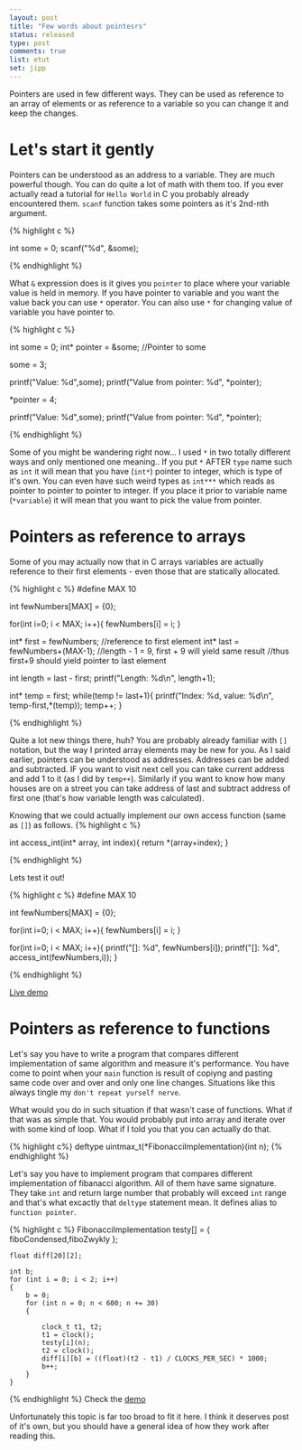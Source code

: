 ```yaml
---
layout: post
title: "Few words about pointesrs"
status: released
type: post
comments: true
list: etut
set: jipp
---
```


Pointers are used in few different ways. They can be used as reference to an array of elements or as reference to a variable so you can change it and keep the changes.

<!--more-->

# Let's start it gently
Pointers can be understood as an address to a variable. They are much powerful though. You can do quite a lot of math with them too. If you ever actually read a tutorial for `Hello World` in C you probably already encountered them. `scanf` function takes some pointers as it's 2nd-nth argument.

{% highlight c %}

int some = 0;
scanf("%d", &some);

{% endhighlight %}

What `&` expression does is it gives you `pointer` to place where your variable value is held in memory. If you have pointer to variable and you want the value back you can use `*` operator. You can also use `*` for changing value of variable you have pointer to.

{% highlight c %}

int some = 0;
int* pointer = &some; //Pointer to some

some = 3;

printf("Value: %d",some);
printf("Value from pointer: %d", *pointer);

*pointer = 4;

printf("Value: %d",some);
printf("Value from pointer: %d", *pointer);

{% endhighlight %}

Some of you might be wandering right now... I used `*` in two totally different ways and only mentioned one meaning.. If you put `*` AFTER `type` name such as `int` it will mean that you have (`int*`) pointer to integer, which is type of it's own. You can even have such weird types as `int***` which reads as pointer to pointer to pointer to integer. If you place it prior to variable name (`*variable`) it will mean that you want to pick the value from pointer.

# Pointers as reference to arrays

Some of you may actually now that in C arrays variables are actually reference to their first elements - even those that are statically allocated.

{% highlight c %}
#define MAX 10

int fewNumbers[MAX] = {0};

for(int i=0; i < MAX; i++){
  fewNumbers[i] = i;
}

int* first = fewNumbers; //reference to first element
int* last = fewNumbers+(MAX-1); //length - 1 = 9, first + 9 will yield same result
                                //thus first+9 should yield pointer to last element

int length = last - first;
printf("Length: %d\n", length+1);

int* temp = first;
while(temp != last+1){
  printf("Index: %d, value: %d\n", temp-first,*(temp));
  temp++;
}

{% endhighlight %}

Quite a lot new things there, huh? You are probably already familiar with `[]` notation, but the way I printed array elements may be new for you. As I said earlier, pointers can be understood as addresses. Addresses can be added and subtracted. IF you want to visit next cell you can take current address and add 1 to it (as I did by `temp++`). Similarly if you want to know how many houses are on a street you can take address of last and subtract address of first one (that's how variable length was calculated).

Knowing that we could actually implement our own access function (same as `[]`) as follows.
{% highlight c %}

int access_int(int* array, int index){
  return *(array+index);
}

{% endhighlight %}

Lets test it out!

{% highlight c %}
#define MAX 10

int fewNumbers[MAX] = {0};

for(int i=0; i < MAX; i++){
  fewNumbers[i] = i;
}

for(int i=0; i < MAX; i++){
  printf("[]: %d", fewNumbers[i]);
  printf("[]: %d", access_int(fewNumbers,i));
}


{% endhighlight %}

<a href="http://rextester.com/LHFV29063"> Live demo </a>

# Pointers as reference to functions

Let's say you have to write a program that compares different implementation of same algorithm and measure it's performance. You have come to point when your `main` function is result of copiyng and pasting same code over and over and only one line changes. Situations like this always tingle my `don't repeat yurself nerve`.

What would you do in such situation if that wasn't case of functions. What if that was as simple that. You would probably put into array and iterate over with some kind of loop. What if I told you that you can actually do that.

{% highlight c%}
deftype uintmax_t(*FibonacciImplementation)(int n);
{% endhighlight %}

Let's say you have to implement program that compares different implementation of fibanacci algorithm. All of them have same signature. They take `int` and return large number that probably will exceed `int` range and that's what excactly that `deltype` statement mean. It defines alias to `function pointer`.

{% highlight c %}
    FibonacciImplementation testy[] = { fiboCondensed,fiboZwykly };

	float diff[20][2];

	int b;
	for (int i = 0; i < 2; i++)
	{
        b = 0;
		for (int n = 0; n < 600; n += 30)
		{

			clock_t t1, t2;
			t1 = clock();
			testy[i](n);
			t2 = clock();
			diff[i][b] = ((float)(t2 - t1) / CLOCKS_PER_SEC) * 1000;
			b++;
		}
	}
{% endhighlight %}
Check the <a href="http://rextester.com/EYLX37632">demo</a>

Unfortunately this topic is far too broad to fit it here. I think it deserves post of it's own, but you should have a general idea of how they work after reading this.
